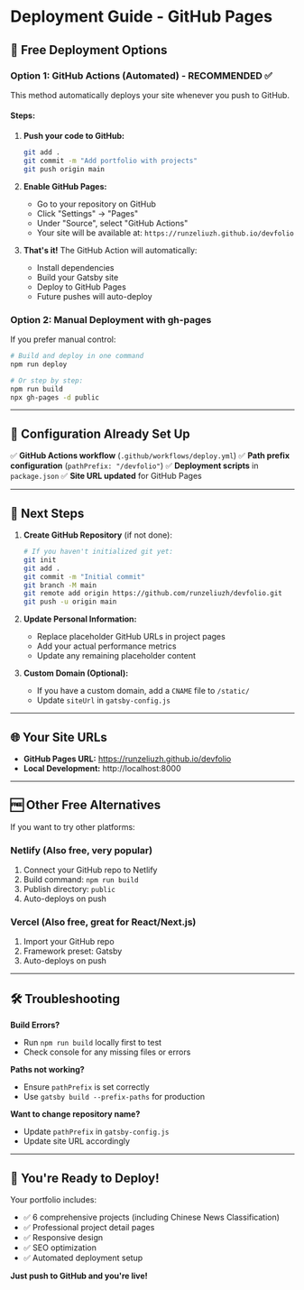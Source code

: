 # Deployment Guide - GitHub Pages

## 🚀 Free Deployment Options

### Option 1: GitHub Actions (Automated) - RECOMMENDED ✅

This method automatically deploys your site whenever you push to GitHub.

#### Steps:

1. **Push your code to GitHub:**
   ```bash
   git add .
   git commit -m "Add portfolio with projects"
   git push origin main
   ```

2. **Enable GitHub Pages:**
   - Go to your repository on GitHub
   - Click "Settings" → "Pages" 
   - Under "Source", select "GitHub Actions"
   - Your site will be available at: `https://runzeliuzh.github.io/devfolio`

3. **That's it!** The GitHub Action will automatically:
   - Install dependencies
   - Build your Gatsby site
   - Deploy to GitHub Pages
   - Future pushes will auto-deploy

### Option 2: Manual Deployment with gh-pages

If you prefer manual control:

```bash
# Build and deploy in one command
npm run deploy

# Or step by step:
npm run build
npx gh-pages -d public
```

---

## 🔧 Configuration Already Set Up

✅ **GitHub Actions workflow** (`.github/workflows/deploy.yml`)
✅ **Path prefix configuration** (`pathPrefix: "/devfolio"`)
✅ **Deployment scripts** in `package.json`
✅ **Site URL updated** for GitHub Pages

---

## 📝 Next Steps

1. **Create GitHub Repository** (if not done):
   ```bash
   # If you haven't initialized git yet:
   git init
   git add .
   git commit -m "Initial commit"
   git branch -M main
   git remote add origin https://github.com/runzeliuzh/devfolio.git
   git push -u origin main
   ```

2. **Update Personal Information:**
   - Replace placeholder GitHub URLs in project pages
   - Add your actual performance metrics
   - Update any remaining placeholder content

3. **Custom Domain (Optional):**
   - If you have a custom domain, add a `CNAME` file to `/static/`
   - Update `siteUrl` in `gatsby-config.js`

---

## 🌐 Your Site URLs

- **GitHub Pages URL:** https://runzeliuzh.github.io/devfolio
- **Local Development:** http://localhost:8000

---

## 🆓 Other Free Alternatives

If you want to try other platforms:

### Netlify (Also free, very popular)
1. Connect your GitHub repo to Netlify
2. Build command: `npm run build`
3. Publish directory: `public`
4. Auto-deploys on push

### Vercel (Also free, great for React/Next.js)
1. Import your GitHub repo
2. Framework preset: Gatsby
3. Auto-deploys on push

---

## 🛠️ Troubleshooting

**Build Errors?**
- Run `npm run build` locally first to test
- Check console for any missing files or errors

**Paths not working?**
- Ensure `pathPrefix` is set correctly
- Use `gatsby build --prefix-paths` for production

**Want to change repository name?**
- Update `pathPrefix` in `gatsby-config.js`
- Update site URL accordingly

---

## 🎉 You're Ready to Deploy!

Your portfolio includes:
- ✅ 6 comprehensive projects (including Chinese News Classification)
- ✅ Professional project detail pages
- ✅ Responsive design
- ✅ SEO optimization
- ✅ Automated deployment setup

**Just push to GitHub and you're live!**
